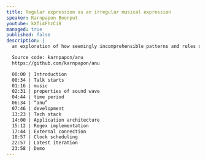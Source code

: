 ```yaml
---
title: Regular expression as an irregular musical expression
speaker: Karnpapon Boonput
youtube: kXfi4FhzCi8
managed: true
published: false
description: |
  an exploration of how seemingly incomprehensible patterns and rules can be translated into a form of artistic expression.

  Source code: karnpapon/anu
  https://github.com/karnpapon/anu

  00:00 | Introduction
  00:34 | Talk starts
  01:16 | music
  02:31 | properties of sound wave
  04:44 | time period
  06:34 | “anu”
  07:46 | development
  13:23 | Tech stack
  14:00 | Application architecture
  15:12 | Regex implementation
  17:44 | External connection
  18:57 | Clock scheduling
  22:57 | Latest iteration
  23:58 | Demo
---
```

